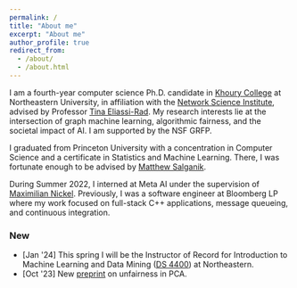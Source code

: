 ```yaml
---
permalink: /
title: "About me"
excerpt: "About me"
author_profile: true
redirect_from: 
  - /about/
  - /about.html
---
```


I am a fourth-year computer science Ph.D. candidate in [Khoury College](https://www.khoury.northeastern.edu/) at Northeastern University, in affiliation with the [Network Science Institute](https://www.networkscienceinstitute.org/), advised by Professor [Tina Eliassi-Rad](http://eliassi.org/). 
My research interests lie at the intersection of graph machine learning, algorithmic fairness, and the societal impact of AI. I am supported by the NSF GRFP.

I graduated from Princeton University with a concentration in Computer Science and a certificate in Statistics and Machine Learning. There, I was fortunate enough to be advised by [Matthew Salganik](http://www.princeton.edu/~mjs3/).

During Summer 2022, I interned at Meta AI under the supervision of [Maximilian Nickel](https://ai.facebook.com/people/maximilian-nickel/). Previously, I was a software engineer at Bloomberg LP where my work focused on full-stack C++ applications, message queueing, and continuous integration. 

### New

* [Jan '24] This spring I will be the Instructor of Record for Introduction to Machine Learning and Data Mining ([DS 4400](/teaching/ds4400spr24)) at Northeastern. 
* [Oct '23] New [preprint](https://arxiv.org/abs/2310.09687) on unfairness in PCA.
